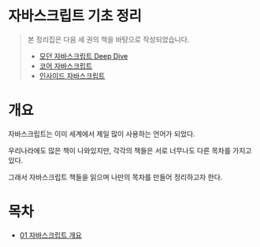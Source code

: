 # 자바스크립트 기초 정리

>  본 정리집은 다음 세 권의 책을 바탕으로 작성되었습니다.
>
> * [모던 자바스크립트 Deep Dive](http://www.yes24.com/Cooperate/Naver/welcomeNaver.aspx?pageNo=1&goodsNo=11781589)
> * [코어 자바스크립트](http://www.yes24.com/Cooperate/Naver/welcomeNaver.aspx?pageNo=1&goodsNo=11781589)
> * [인사이드 자바스크립트](http://www.yes24.com/Cooperate/Naver/welcomeNaver.aspx?pageNo=1&goodsNo=11781589)



# 개요

자바스크립트는 이미 세계에서 제일 많이 사용하는 언어가 되었다.

우리나라에도 많은 책이 나와있지만, 각각의 책들은 서로 너무나도 다른 목차를 가지고 있다.

그래서 자바스크립트 책들을 읽으며 나만의 목차를 만들어 정리하고자 한다.



# 목차

* [01 자바스크립트 개요](https://github.com/binghe819/TIL/blob/master/JS/01%20%EC%9E%90%EB%B0%94%EC%8A%A4%ED%81%AC%EB%A6%BD%ED%8A%B8%20%EA%B0%9C%EC%9A%94.md)

